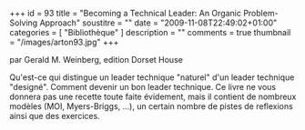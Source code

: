 +++
id = 93
title = "Becoming a Technical Leader: An Organic Problem-Solving Approach"
soustitre = ""
date = "2009-11-08T22:49:02+01:00"
categories = [ "Bibliothèque" ]
description = ""
comments = true
thumbnail = "/images/arton93.jpg"
+++

<div class="chapo">par Gerald M. Weinberg, edition Dorset House</div>

Qu'est-ce qui distingue un leader technique "naturel" d'un leader technique "designé". Comment devenir un bon leader technique. Ce livre ne vous donnera pas une recette toute faite évidement, mais il contient de nombreux modèles (MOI, Myers-Briggs, ...), un certain nombre de pistes de reflexions ainsi que des exercices.
